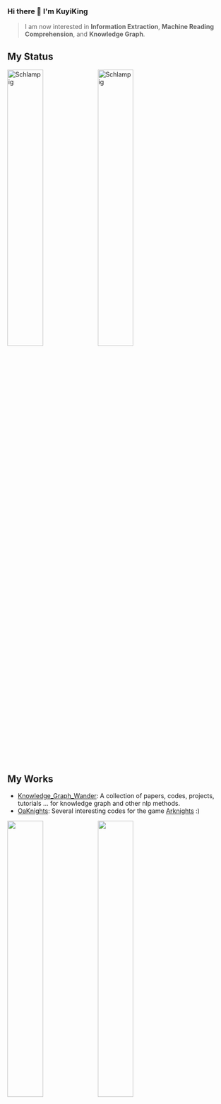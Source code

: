 ### Hi there 👋 I'm KuyiKing

> I am now interested in **Information Extraction**, **Machine Reading Comprehension**, and **Knowledge Graph**.

## My Status
<img align="left" width="40%" src="https://github-readme-stats.vercel.app/api?username=Schlampig&theme=prussian&show_icons=true" alt="Schlampig" />
<img align="center" width="40%" src="https://github-readme-stats.vercel.app/api/top-langs/?username=Schlampig&theme=prussian&layout=compact&hide=html,asp,jupyter notebook" alt="Schlampig" />

## My Works
- [Knowledge_Graph_Wander](https://github.com/Schlampig/Knowledge_Graph_Wander): A collection of papers, codes, projects, tutorials ... for knowledge graph and other nlp methods.
- [OaKnights](https://github.com/Schlampig/OaKnights): Several interesting codes for the game [Arknights](https://ak.hypergryph.com/index) :)
<img align="left"  width="40%" src="https://github-readme-stats.vercel.app/api/pin/?username=Schlampig&repo=Knowledge_Graph_Wander&theme=prussian" />
<img align="center"  width="40%" src="https://github-readme-stats.vercel.app/api/pin/?username=Schlampig&repo=OaKnights&theme=prussian" />






